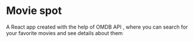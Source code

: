 # Movie spot
A React app created with the help of OMDB API , where you can search for your favorite movies and see details about them
